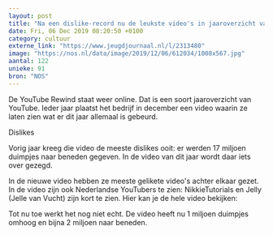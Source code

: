 ```yaml
---
layout: post
title: "Na een dislike-record nu de leukste video's in jaaroverzicht van YouTube"
date: Fri, 06 Dec 2019 08:20:50 +0100
category: cultuur
externe_link: "https://www.jeugdjournaal.nl/l/2313480"
image: "https://nos.nl/data/image/2019/12/06/612034/1008x567.jpg"
aantal: 122
unieke: 91
bron: "NOS"
---
```


<p>De YouTube Rewind staat weer online. Dat is een soort jaaroverzicht van YouTube. Ieder jaar plaatst het bedrijf in december een video waarin ze laten zien wat er dit jaar allemaal is gebeurd.</p>
<p>Dislikes</p>
<p>Vorig jaar kreeg die video de meeste dislikes ooit: er werden 17 miljoen duimpjes naar beneden gegeven. In de video van dit jaar wordt daar iets over gezegd.</p>
<p>In de nieuwe video hebben ze meeste gelikete video's achter elkaar gezet. In de video zijn ook Nederlandse YouTubers te zien: NikkieTutorials en Jelly (Jelle van Vucht) zijn kort te zien. Hier kan je de hele video bekijken:</p>
<p>Tot nu toe werkt het nog niet echt. De video heeft nu 1 miljoen duimpjes omhoog en bijna 2 miljoen naar beneden.</p>
